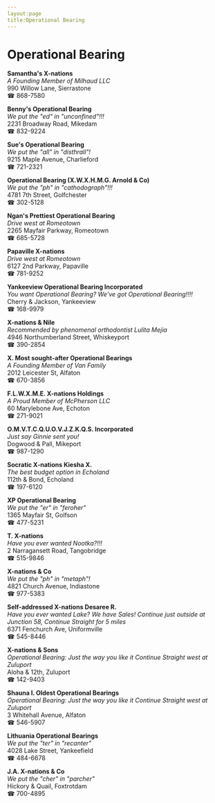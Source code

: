 ```yaml
---
layout:page
title:Operational Bearing
---
```

# Operational Bearing

**Samantha's X-nations**  
_A Founding Member of Milhaud LLC_  
990 Willow Lane, Sierrastone  
☎ 868-7580



**Benny's Operational Bearing**  
_We put the "ed" in "unconfined"!!!_  
2231 Broadway Road, Mikedam  
☎ 832-9224



**Sue's Operational Bearing**  
_We put the "all" in "disthrall"!_  
9215 Maple Avenue, Charlieford  
☎ 721-2321



**Operational Bearing (X.W.X.H.M.G. Arnold & Co)**  
_We put the "ph" in "cathodograph"!!!_  
4781 7th Street, Golfchester  
☎ 302-5128



**Ngan's Prettiest Operational Bearing**  
_Drive west at Romeotown_  
2265 Mayfair Parkway, Romeotown  
☎ 685-5728



**Papaville X-nations**  
_Drive west at Romeotown_  
6127 2nd Parkway, Papaville  
☎ 781-9252



**Yankeeview Operational Bearing Incorporated**  
_You want Operational Bearing? We've got Operational Bearing!!!!_  
Cherry & Jackson, Yankeeview  
☎ 168-9979



**X-nations & Nile**  
_Recommended by phenomenal orthodontist Lulita Mejia_  
4946 Northumberland Street, Whiskeyport  
☎ 390-2854



**X. Most sought-after Operational Bearings**  
_A Founding Member of Van Family_  
2012 Leicester St, Alfaton  
☎ 670-3856



**F.L.W.X.M.E. X-nations Holdings**  
_A Proud Member of McPherson LLC_  
60 Marylebone Ave, Echoton  
☎ 271-9021



**O.M.V.T.C.Q.U.O.V.J.Z.K.Q.S. Incorporated**  
_Just say Ginnie sent you!_  
Dogwood & Pall, Mikeport  
☎ 987-1290



**Socratic X-nations Kiesha X.**  
_The best budget option in Echoland_  
112th & Bond, Echoland  
☎ 197-6120



**XP Operational Bearing**  
_We put the "er" in "feroher"_  
1365 Mayfair St, Golfson  
☎ 477-5231



**T. X-nations**  
_Have you ever wanted Nootka?!!!_  
2 Narragansett Road, Tangobridge  
☎ 515-9846



**X-nations & Co**  
_We put the "ph" in "metaph"!_  
4821 Church Avenue, Indiastone  
☎ 977-5383



**Self-addressed X-nations Desaree R.**  
_Have you ever wanted Lake? We have Sales! 
Continue just outside at Junction 58, Continue Straight for 5 miles_  
6371 Fenchurch Ave, Uniformville  
☎ 545-8446



**X-nations & Sons**  
_Operational Bearing: Just the way you like it 
Continue Straight west at Zuluport_  
Aloha & 12th, Zuluport  
☎ 142-9403



**Shauna I. Oldest Operational Bearings**  
_Operational Bearing: Just the way you like it 
Continue Straight west at Zuluport_  
3 Whitehall Avenue, Alfaton  
☎ 546-5907



**Lithuania Operational Bearings**  
_We put the "ter" in "recanter"_  
4028 Lake Street, Yankeefield  
☎ 484-6678



**J.A. X-nations & Co**  
_We put the "cher" in "parcher"_  
Hickory & Quail, Foxtrotdam  
☎ 700-4895



